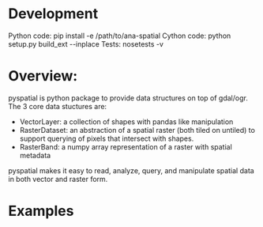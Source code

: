 # Development

Python code: pip install -e /path/to/ana-spatial
Cython code: python setup.py build_ext --inplace
Tests: nosetests -v

# Overview:

pyspatial is python package to provide data structures on top of gdal/ogr.  The 3 core data stuctures are:

* VectorLayer: a collection of shapes with pandas like manipulation
* RasterDataset: an abstraction of a spatial raster (both tiled on untiled) to support querying of pixels that intersect with shapes.
* RasterBand: a numpy array representation of a raster with spatial metadata

pyspatial makes it easy to read, analyze, query, and manipulate spatial data in both vector and raster form.

# Examples
